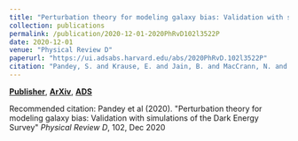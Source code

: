 ```yaml
---
title: "Perturbation theory for modeling galaxy bias: Validation with simulations of the Dark Energy Survey"
collection: publications
permalink: /publication/2020-12-01-2020PhRvD102l3522P
date: 2020-12-01
venue: "Physical Review D"
paperurl: "https://ui.adsabs.harvard.edu/abs/2020PhRvD.102l3522P"
citation: "Pandey, S. and Krause, E. and Jain, B. and MacCrann, N. and Blazek, J. and Crocce, M. and DeRose, J. and Fang, X. and Ferrero, I. and Friedrich, O. and Aguena, M. and Allam, S. and Annis, J. and Avila, S. and Bernstein, G.~M. and Brooks, D. and Burke, D.~L. and Carnero Rosell, A. and Carrasco Kind, M. and Carretero, J. and Costanzi, M. and da Costa, L.~N. and De Vicente, J. and Desai, S. and Elvin-Poole, J. and Everett, S. and Fosalba, P. and Frieman, J. and Garc'ia-Bellido, J. and Gruen, D. and Gruendl, R.~A. and Gschwend, J. and Gutierrez, G. and Honscheid, K. and Kuehn, K. and Kuropatkin, N. and Maia, M.~A.~G. and Marshall, J.~L. and Menanteau, F. and Miquel, R. and Palmese, A. and Paz-Chinch'on, F. and Plazas, A.~A. and Roodman, A. and Sanchez, E. and Scarpine, V. and Schubnell, M. and Serrano, S. and Sevilla-Noarbe, I. and Smith, M. and Soares-Santos, M. and Suchyta, E. and Swanson, M.~E.~C. and Tarle, G. and Weller, J. and DES Collaboration. &quot;Perturbation theory for modeling galaxy bias: Validation with simulations of the Dark Energy Survey.&quot; <i>Physical Review D</i>, 102, Dec 2020"
---
```


[**Publisher**](http://doi.org/10.1103/PhysRevD.102.123522), [**ArXiv**](https://arxiv.org/abs/2008.05991), [**ADS**](https://ui.adsabs.harvard.edu/abs/2020PhRvD.102l3522P)

Recommended citation: Pandey et al (2020). "Perturbation theory for modeling galaxy bias: Validation with simulations of the Dark Energy Survey" <i>Physical Review D</i>, 102, Dec 2020

